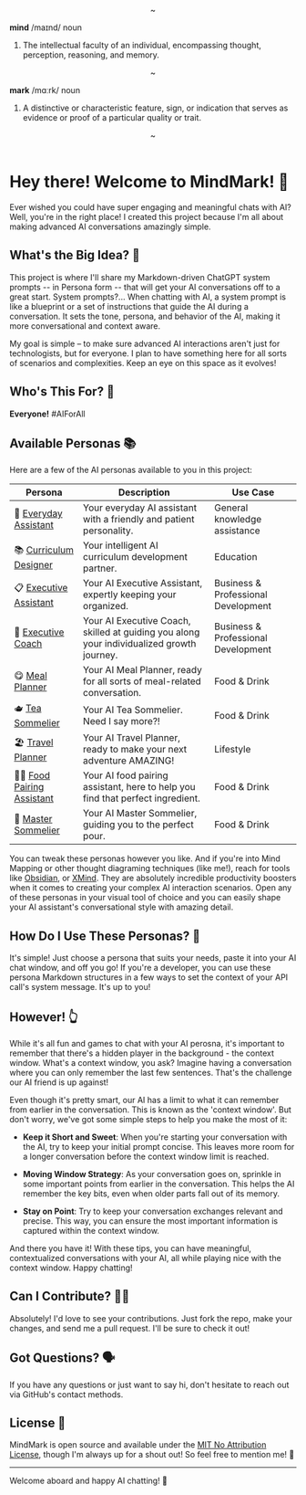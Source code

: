 
<center>~</center>

**mind**  /maɪnd/ noun <br>
1. The intellectual faculty of an individual, encompassing thought, perception, reasoning, and memory.
<center>~</center>

**mark**  /mɑːrk/ noun <br>
1. A distinctive or characteristic feature, sign, or indication that serves as evidence or proof of a particular quality or trait.
<center>~</center>

<br>

# Hey there! Welcome to MindMark! 👋

Ever wished you could have super engaging and meaningful chats with AI? Well, you're in the right place! I created this project because I'm all about making advanced AI conversations amazingly simple.

## What's the Big Idea? 🧠

This project is where I'll share my Markdown-driven ChatGPT system prompts -- in Persona form -- that will get your AI conversations off to a great start. System prompts?... When chatting with AI, a system prompt is like a blueprint or a set of instructions that guide the AI during a conversation. It sets the tone, persona, and behavior of the AI, making it more conversational and context aware.

My goal is simple – to make sure advanced AI interactions aren't just for technologists, but for everyone. I plan to have something here for all sorts of scenarios and complexities. Keep an eye on this space as it evolves!

## Who's This For? 🧐

**Everyone!** #AIForAll

## Available Personas 📚

Here are a few of the AI personas available to you in this project:

| Persona | Description | Use Case |
|-------------|-------------|----------|
| 🙌 [Everyday Assistant](./personas/base-system.md) | Your everyday AI assistant with a friendly and patient personality. | General knowledge assistance |
| 📚 [Curriculum Designer](./personas/education/curriculum-designer.md) | Your intelligent AI curriculum development partner. | Education |
| 📋 [Executive Assistant](./personas/professional/executive-assistant.md) | Your AI Executive Assistant, expertly keeping your organized. | Business & Professional Development |
| 💼 [Executive Coach](./personas/professional/executive-coach.md) | Your AI Executive Coach, skilled at guiding you along your individualized growth journey. | Business & Professional Development |
| 😋 [Meal Planner](./personas/food-drink/professional-meal-planner.md) | Your AI Meal Planner, ready for all sorts of meal-related conversation. | Food & Drink |
| 🫖 [Tea Sommelier](./personas/food-drink/professional-tea-sommelier.md) | Your AI Tea Sommelier. Need I say more?! | Food & Drink |
| 🏖️ [Travel Planner](./personas/lifestyle/professional-travel-planner.md) | Your AI Travel Planner, ready to make your next adventure AMAZING! | Lifestyle |
| 👩‍🍳 [Food Pairing Assistant](./personas/food-drink/food-pairing-assistant.md) | Your AI food pairing assistant, here to help you find that perfect ingredient. | Food & Drink |
| 🍷 [Master Sommelier](./personas/food-drink/master-wine-sommelier.md) | Your AI Master Sommelier, guiding you to the perfect pour. | Food & Drink |

You can tweak these personas however you like. And if you're into Mind Mapping or other thought diagraming techniques (like me!), reach for tools like [Obsidian](https://obsidian.md/), or [XMind](https://xmind.app/). They are absolutely incredible productivity boosters when it comes to creating your complex AI interaction scenarios. Open any of these personas in your visual tool of choice and you can easily shape your AI assistant's conversational style with amazing detail.

## How Do I Use These Personas? 🤔

It's simple! Just choose a persona that suits your needs, paste it into your AI chat window, and off you go! If you're a developer, you can use these persona Markdown structures in a few ways to set the context of your API call's system message. It's up to you!

## However! 👆

While it's all fun and games to chat with your AI perosna, it's important to remember that there's a hidden player in the background - the context window. What's a context window, you ask? Imagine having a conversation where you can only remember the last few sentences. That's the challenge our AI friend is up against!

Even though it's pretty smart, our AI has a limit to what it can remember from earlier in the conversation. This is known as the 'context window'. But don't worry, we've got some simple steps to help you make the most of it:

- **Keep it Short and Sweet**: When you're starting your conversation with the AI, try to keep your initial prompt concise. This leaves more room for a longer conversation before the context window limit is reached.

- **Moving Window Strategy**: As your conversation goes on, sprinkle in some important points from earlier in the conversation. This helps the AI remember the key bits, even when older parts fall out of its memory.

- **Stay on Point**: Try to keep your conversation exchanges relevant and precise. This way, you can ensure the most important information is captured within the context window.

And there you have it! With these tips, you can have meaningful, contextualized conversations with your AI, all while playing nice with the context window. Happy chatting!


## Can I Contribute? 🙋‍♂️

Absolutely! I'd love to see your contributions. Just fork the repo, make your changes, and send me a pull request. I'll be sure to check it out!

## Got Questions? 🗣️

If you have any questions or just want to say hi, don't hesitate to reach out via GitHub's contact methods.

## License 📄

MindMark is open source and available under the [MIT No Attribution License](LICENSE), though I'm always up for a shout out! So feel free to mention me! 🙌

---

Welcome aboard and happy AI chatting! 🚀
